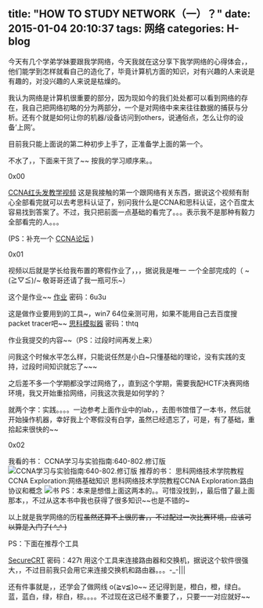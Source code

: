 title: "HOW TO STUDY NETWORK（一）？"
date: 2015-01-04 20:10:37
tags: 网络
categories: H-blog
---
今天有几个学弟学妹要跟我学网络，今天我就在这分享下我学网络的心得体会，，他们能学到怎样就看自己的造化了，毕竟计算机方面的知识，对有兴趣的人来说是有趣的，对没兴趣的人来说是枯燥的。
<!--more-->
我认为网络是计算机很重要的部分，因为现如今的我们处处都可以看到网络的存在，我自己把网络初略的分为两部分，一个是对网络中来来往往数据的捕获与分析。还有个就是如何让你的机器/设备访问到others，说通俗点，怎么让你的设备’上网’。

目前我只能上面说的第二种初步上手了，正准备学上面的第一个。

不水了，，下面来干货了~~  按我的学习顺序来。。

0x00

[CCNA红头发教学视频](http://www.youku.com/playlist_show/id_1485495.html)  这是我接触的第一个跟网络有关东西，据说这个视频有耐心全部看完就可以去考思科认证了，别问我什么是CCNA和思科认证，这个百度太容易找到答案了。不过，我只把前面一点基础的看完了。。。表示我不是那种有毅力全部看完的人。。。

(PS：补充一个  [CCNA论坛](http://bbs.hh010.com/forum-186-1.html) )

0x01

视频以后就是学长给我布置的寒假作业了，，，据说我是唯一 一个全部完成的（             ~(≧▽≦)/~  敬哥哥还请了我一瓶可乐~）

这个是作业~~      [作业](http://pan.baidu.com/s/1kT1KHj5)     密码：6u3u

这是做作业要用到的工具~，win7 64位亲测可用，如果不能用自己去百度搜packet tracer吧~~      [思科模拟器](http://pan.baidu.com/s/1yFpds)  密码：thtq

作业我提交的内容~~（PS：过段时间再发上来）

问我这个时候水平怎么样，只能说任然是小白~只懂基础的理论，没有实践的支持，过段时间知识就忘了~~~

之后差不多一个学期都没学过网络了，，直到这个学期，需要我配HCTF决赛网络环境，我又开始重拾网络，问我这次我是如何学的？

就两个字：实践。。。。一边参考上面作业中的lab，，去图书馆借了一本书，然后就开始操作机器，幸好我上个寒假没有白学，虽然已经遗忘了，可是，有了基础，重拾起来很快的~~

0x02

我看的书：
    CCNA学习与实验指南:640-802.修订版
    ![CCNA学习与实验指南:640-802.修订版](http://m2.img.srcdd.com/farm4/d/2014/1219/10/589E169B7E382572EFC220B6773A9A9E_B500_900_500_30.jpeg)
    推荐的书：
      思科网络技术学院教程CCNA Exploration:网络基础知识
      思科网络技术学院教程CCNA Exploration:路由协议和概念
    ![书](http://m1.img.srcdd.com/farm4/d/2014/1219/10/F09E2EF42E7B10E63A17C1424CA5EBFD_B500_900_500_36.jpeg)
    PS：本来是想借上面这两本的。。可惜没找到，，最后借了最上面那本，，不过从这本书中我也获得了很多知识~~也是不错的~

以上就是我学网络的历程~~虽然还算不上很厉害，，不过配过一次比赛环境，应该可以算是入门了( ^_^ )~~

PS：下面在推荐个工具

[SecureCRT](http://pan.baidu.com/s/1c0dC0Ju)  密码：427t  用这个工具来连接路由器和交换机，据说这个软件很强大，，不过目前我只会用它来连接交换机和路由器。。。-_-|||

还有件事就是，，还学会了做网线 o(≧v≦)o~~   还记得到是，橙白，橙，绿白。蓝，蓝白，绿，棕白，棕。。。。不过现在这已经不重要了，，只要一一对应就好~~
